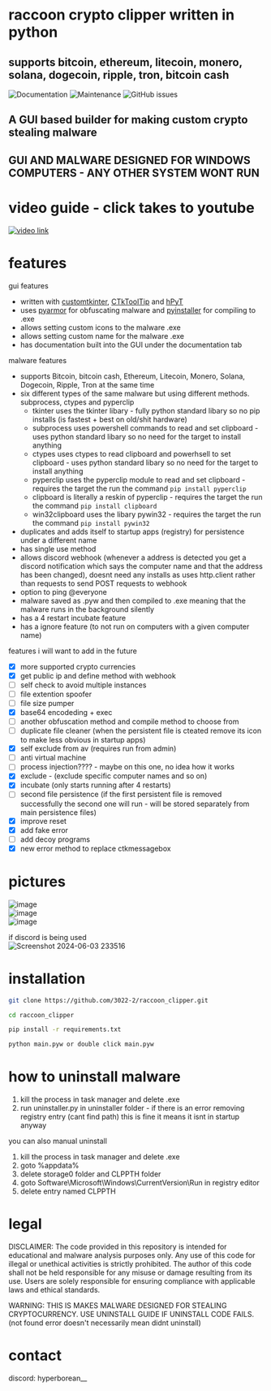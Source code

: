 # raccoon crypto clipper written in python

## **supports bitcoin, ethereum, litecoin, monero, solana, dogecoin, ripple, tron, bitcoin cash**

![Documentation](https://img.shields.io/badge/documentation-yes-brightgreen)
![Maintenance](https://img.shields.io/maintenance/yes/2025)
![GitHub issues](https://img.shields.io/github/issues/3022-2/raccoon_clipper)

## A GUI based builder for making custom crypto stealing malware
## GUI AND MALWARE DESIGNED FOR WINDOWS COMPUTERS - ANY OTHER SYSTEM WONT RUN
# video guide - click takes to youtube  
[![video link](https://img.youtube.com/vi/LCSdIR7-qqE/0.jpg)](https://youtu.be/LCSdIR7-qqE?si=NHwzbGYcxMrkz7wF)
# features
gui features
- written with [customtkinter](https://github.com/TomSchimansky/CustomTkinter), [CTkToolTip](https://github.com/Akascape/CTkToolTip) and [hPyT](https://github.com/Zingzy/hPyT)
- uses [pyarmor](https://github.com/dashingsoft/pyarmor) for obfuscating malware and [pyinstaller](https://github.com/pyinstaller/pyinstaller) for compiling to .exe
- allows setting custom icons to the malware .exe
- allows setting custom name for the malware .exe
- has documentation built into the GUI under the documentation tab

malware features
- supports Bitcoin, bitcoin cash, Ethereum, Litecoin, Monero, Solana, Dogecoin, Ripple, Tron at the same time
- six different types of the same malware but using different methods. subprocess, ctypes and pyperclip
    - tkinter uses the tkinter libary - fully python standard libary so no pip installs (is fastest + best on old/shit hardware)    
    - subprocess uses powershell commands to read and set clipboard - uses python standard libary so no need for the target to install anything
    - ctypes uses ctypes to read clipboard and powerhsell to set clipboard - uses python standard libary so no need for the target to install anything
    - pyperclip uses the pyperclip module to read and set clipboard - requires the target the run the command ```pip install pyperclip```
    - clipboard is literally a reskin of pyperclip - requires the target the run the command ```pip install clipboard```
    - win32clipboard uses the libary pywin32 - requires the target the run the command ```pip install pywin32```
- duplicates and adds itself to startup apps (registry) for persistence under a different name
- has single use method
- allows discord webhook (whenever a address is detected you get a discord notification which says the computer name and that the address has been changed), doesnt need any installs as uses http.client rather than requests to send POST requests to webhook 
- option to ping @everyone
- malware saved as .pyw and then compiled to .exe meaning that the malware runs in the background silently
- has a 4 restart incubate feature
- has a ignore feature (to not run on computers with a given computer name)

features i will want to add in the future
- [x] more supported crypto currencies 
- [x] get public ip and define method with webhook
- [ ] self check to avoid multiple instances 
- [ ] file extention spoofer
- [ ] file size pumper
- [x] base64 encodeding + exec 
- [ ] another obfuscation method and compile method to choose from
- [ ] duplicate file cleaner (when the persistent file is cteated remove its icon to make less obvious in startup apps)
- [x] self exclude from av (requires run from admin)
- [ ] anti virtual machine 
- [ ] process injection???? - maybe on this one, no idea how it works
- [x] exclude - (exclude specific computer names and so on)
- [x] incubate (only starts running after 4 restarts)
- [ ] second file persistence (if the first persistent file is removed successfully the second one will run - will be stored separately from main persistence files)
- [x] improve reset
- [x] add fake error
- [ ] add decoy programs
- [x] new error method to replace ctkmessagebox
# pictures
![image](https://github.com/user-attachments/assets/2113f236-8724-411a-846b-2436740d96df)  
![image](https://github.com/user-attachments/assets/09867fd6-f778-4ac0-a3f8-5627fd335466)  
![image](https://github.com/user-attachments/assets/8596316b-bc6f-4cd7-94bb-c38cc8034053)

if discord is being used  
![Screenshot 2024-06-03 233516](https://github.com/3022-2/crypto_clipper_builder/assets/82278708/b0111946-3bed-425c-a871-ebf63b9d33f1)
# installation
```bash
git clone https://github.com/3022-2/raccoon_clipper.git

cd raccoon_clipper

pip install -r requirements.txt

python main.pyw or double click main.pyw
```
# how to uninstall malware
1. kill the process in task manager and delete .exe
2. run uninstaller.py in uninstaller folder - if there is an error removing registry entry (cant find path) this is fine it means it isnt in startup anyway

you can also manual uninstall
1. kill the process in task manager and delete .exe
2. goto %appdata%
3. delete storage0 folder and CLPPTH folder
4. goto Software\Microsoft\Windows\CurrentVersion\Run in registry editor
5. delete entry named CLPPTH

# legal
DISCLAIMER: The code provided in this repository is intended for educational and malware analysis purposes only. Any use of this code for illegal or unethical activities is strictly prohibited. The author of this code shall not be held responsible for any misuse or damage resulting from its use. Users are solely responsible for ensuring compliance with applicable laws and ethical standards.  
  
WARNING: THIS IS MAKES MALWARE DESIGNED FOR STEALING CRYPTOCURRENCY. USE UNINSTALL GUIDE IF UNINSTALL CODE FAILS. (not found error doesn't necessarily mean didnt uninstall)

# contact
discord: hyperborean__  
